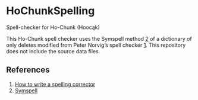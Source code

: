 # HoChunkSpelling
Spell-checker for Ho-Chunk (Hoocąk)

This Ho-Chunk spell checker uses the Symspell method [2] of a dictionary of only deletes modified from Peter Norvig’s spell checker [1]. This repository does not include the source data files.

## References
1. [How to write a spelling corrector][1]
1. [Symspell][2]

[1]: https://norvig.com/spell-correct.html
[2]: https://github.com/wolfgarbe/SymSpell